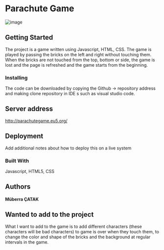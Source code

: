 # Parachute Game
![image](https://user-images.githubusercontent.com/55498680/117822474-4399c200-b275-11eb-939e-b1af9593a67e.png)


## Getting Started

The project is a game written using Javascript, HTML, CSS. The game is played by passing the bricks on the left and right without touching them. When the bricks are not touched from the top, bottom or side, the game is lost and the page is refreshed and the game starts from the beginning. 

### Installing

The code can be downloaded by copying the Github -> repository address and making clone repository in IDE s such as visual studio code.

## Server address

http://parachutegame.eu5.org/

## Deployment

Add additional notes about how to deploy this on a live system

### Built With

Javascript, HTML5, CSS

## Authors

#### Müberra ÇATAK

## Wanted to add to the project

What I want to add to the game is to add different characters (these characters will be bad characters) to game is over when they touch them, to change the color and shape of the bricks and the background at regular intervals in the game.
